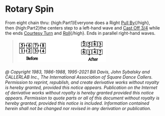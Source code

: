 
# Rotary Spin

From eight chain thru:
{high:Part1}Everyone does a Right [Pull By](../b1/pull_by.md){/high},
then {high:Part2}the centers step to a left-hand wave and 
[Cast Off 3/4](../ms/cast_off_three_quarters.md) 
while the ends [Courtesy Turn](../b1/courtesy_turn.md) and
[Roll](../plus/anything_and_roll.md){/high}. Ends in
parallel right-hand waves.

> 
> ![alt](rotary_spin.png)
> 

###### @ Copyright 1983, 1986-1988, 1995-2021 Bill Davis, John Sybalsky and CALLERLAB Inc., The International Association of Square Dance Callers. Permission to reprint, republish, and create derivative works without royalty is hereby granted, provided this notice appears. Publication on the Internet of derivative works without royalty is hereby granted provided this notice appears. Permission to quote parts or all of this document without royalty is hereby granted, provided this notice is included. Information contained herein shall not be changed nor revised in any derivation or publication.
